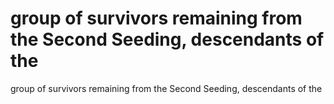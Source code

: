 # group of survivors remaining from the Second Seeding, descendants of the

group of survivors remaining from the Second Seeding, descendants of the